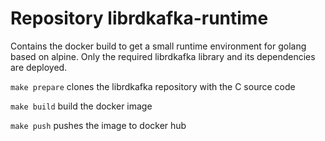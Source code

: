 # Repository librdkafka-runtime

Contains the docker build to get a small runtime environment for golang based on alpine.
Only the required librdkafka library and its dependencies are deployed.

```make prepare``` clones the librdkafka repository with the C source code

```make build``` build the docker image

```make push``` pushes the image to docker hub
